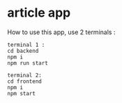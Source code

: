 # article app

How to use this app, use 2 terminals :

```
terminal 1 :
cd backend
npm i
npm run start

terminal 2:
cd frontend
npm i
npm start
```
